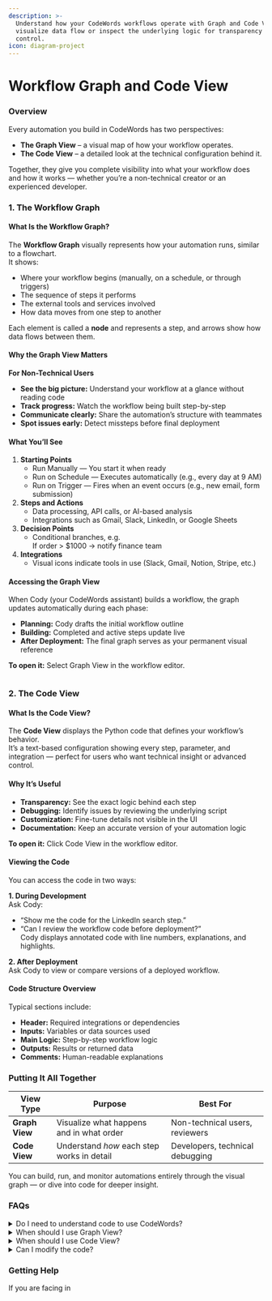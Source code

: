 ```yaml
---
description: >-
  Understand how your CodeWords workflows operate with Graph and Code Views —
  visualize data flow or inspect the underlying logic for transparency and
  control.
icon: diagram-project
---
```


# Workflow Graph and Code View

### **Overview**

Every automation you build in CodeWords has two perspectives:

* **The Graph View** – a visual map of how your workflow operates.
* **The Code View** – a detailed look at the technical configuration behind it.

Together, they give you complete visibility into what your workflow does and how it works — whether you’re a non-technical creator or an experienced developer.

### 1. The Workflow Graph

#### What Is the Workflow Graph?

The **Workflow Graph** visually represents how your automation runs, similar to a flowchart.\
It shows:

* Where your workflow begins (manually, on a schedule, or through triggers)
* The sequence of steps it performs
* The external tools and services involved
* How data moves from one step to another

Each element is called a **node** and represents a step, and arrows show how data flows between them.

#### Why the Graph View Matters

**For Non-Technical Users**

* **See the big picture:** Understand your workflow at a glance without reading code
* **Track progress:** Watch the workflow being built step-by-step
* **Communicate clearly:** Share the automation’s structure with teammates
* **Spot issues early:** Detect missteps before final deployment

#### What You’ll See

1. **Starting Points**
   * Run Manually — You start it when ready
   * Run on Schedule — Executes automatically (e.g., every day at 9 AM)
   * Run on Trigger — Fires when an event occurs (e.g., new email, form submission)
2. **Steps and Actions**
   * Data processing, API calls, or AI-based analysis
   * Integrations such as Gmail, Slack, LinkedIn, or Google Sheets
3. **Decision Points**
   * Conditional branches, e.g.\
     If order > $1000 → notify finance team
4. **Integrations**
   * Visual icons indicate tools in use (Slack, Gmail, Notion, Stripe, etc.)

#### Accessing the Graph View

When Cody (your CodeWords assistant) builds a workflow, the graph updates automatically during each phase:

* **Planning:** Cody drafts the initial workflow outline
* **Building:** Completed and active steps update live
* **After Deployment:** The final graph serves as your permanent visual reference

**To open it:** Select Graph View in the workflow editor.

<figure><img src="../.gitbook/assets/graph.gif" alt=""><figcaption></figcaption></figure>

### 2. The Code View

#### What Is the Code View?

The **Code View** displays the Python code that defines your workflow’s behavior.\
It’s a text-based configuration showing every step, parameter, and integration — perfect for users who want technical insight or advanced control.

#### Why It’s Useful

* **Transparency:** See the exact logic behind each step
* **Debugging:** Identify issues by reviewing the underlying script
* **Customization:** Fine-tune details not visible in the UI
* **Documentation:** Keep an accurate version of your automation logic

**To open it:** Click Code View in the workflow editor.

#### Viewing the Code

You can access the code in two ways:

**1. During Development**\
Ask Cody:

* “Show me the code for the LinkedIn search step.”
* “Can I review the workflow code before deployment?”\
  Cody displays annotated code with line numbers, explanations, and highlights.

**2. After Deployment**\
Ask Cody to view or compare versions of a deployed workflow.

#### Code Structure Overview

Typical sections include:

* **Header:** Required integrations or dependencies
* **Inputs:** Variables or data sources used
* **Main Logic:** Step-by-step workflow logic
* **Outputs:** Results or returned data
* **Comments:** Human-readable explanations

### Putting It All Together

| View Type      | Purpose                                    | Best For                        |
| -------------- | ------------------------------------------ | ------------------------------- |
| **Graph View** | Visualize what happens and in what order   | Non-technical users, reviewers  |
| **Code View**  | Understand _how_ each step works in detail | Developers, technical debugging |

You can build, run, and monitor automations entirely through the visual graph — or dive into code for deeper insight.

### FAQs

<details>

<summary>Do I need to understand code to use CodeWords?</summary>

No. The Graph View exists so anyone can build and understand workflows visually.

</details>

<details>

<summary>When should I use Graph View?</summary>

\
During planning, reviewing builds, or troubleshooting unexpected results.

</details>

<details>

<summary>When should I use Code View?</summary>

When debugging, exporting, or learning how your automation works internally.

</details>

<details>

<summary>Can I modify the code?</summary>

Not directly. But you can also simply describe the change in plain English. Cody will update both the graph and code automatically.

</details>

### **Getting Help**

If you are facing in

<figure><img src="../.gitbook/assets/code.gif" alt=""><figcaption></figcaption></figure>

